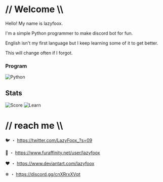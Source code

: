 # // Welcome \\\

Hello! My name is lazyfoox.

I'm a simple Python programmer to make discord bot for fun.

English isn't my first language but I keep learning some of it to get better.

This will change often if I forgot.

###  Program
![Python](https://img.shields.io/badge/Code-python-informational?style=flat&logo=Python&logoColor=white)

## Stats
![Score](https://github-readme-stats.vercel.app/api?username=LazyFoox&show_icons=true&theme=radical)
![Learn](https://github-readme-stats.vercel.app/api/top-langs/?username=LazyFoox&bg_color=141321&text_color=fff&langs_count=1)


# // reach me \\\

🐦 ・ https://twitter.com/LazyFoox_?s=09

🐾 ・ https://www.furaffinity.net/user/lazyfoox

❤ ・ https://www.deviantart.com/lazyfoox

❄ ・ https://discord.gg/cnXRrxXVpt



